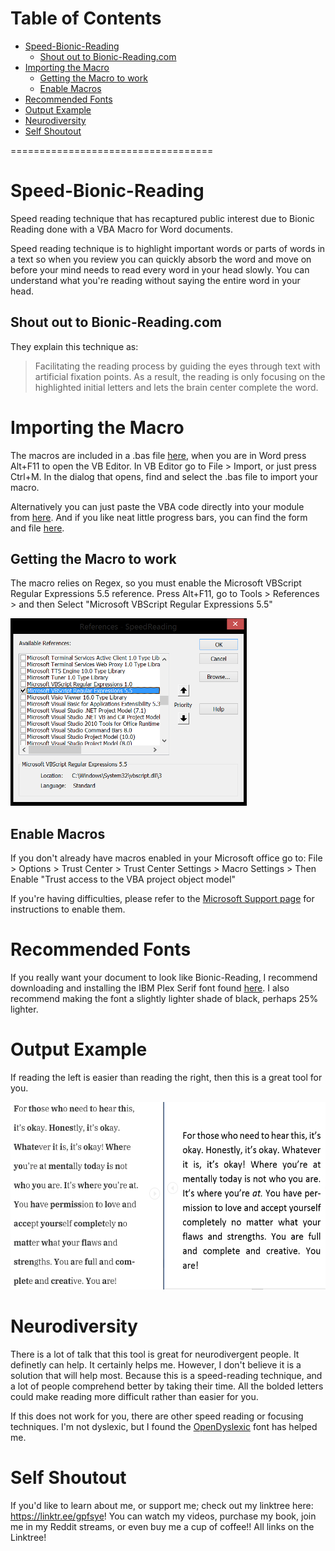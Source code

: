 # Table of Contents
- [Speed-Bionic-Reading](#speed-bionic-reading)
  * [Shout out to Bionic-Reading.com](#shout-out-to-bionic-readingcom)
- [Importing the Macro](#importing-the-macro)
  * [Getting the Macro to work](#getting-the-macro-to-work)
  * [Enable Macros](#enable-macros)
- [Recommended Fonts](#recommended-fonts)
- [Output Example](#output-example)
- [Neurodiversity](#neurodiversity)
- [Self Shoutout](#self-shoutout)

===================================


# Speed-Bionic-Reading

Speed reading technique that has recaptured public interest due to Bionic Reading done with a VBA Macro for Word documents.

Speed reading technique is to highlight important words or parts of words in a text so when you review you can quickly absorb the word and move on before your mind needs to read every word in your head slowly. You can understand what you're reading without saying the entire word in your head. 

## Shout out to Bionic-Reading.com

They explain this technique as: 
>Facilitating the reading process by guiding the eyes through text with artificial fixation points. As a result, the reading is only focusing on the highlighted initial letters and lets the brain center complete the word.

# Importing the Macro

The macros are included in a .bas file [here](ImportVBA), when you are in Word press Alt+F11 to open the VB Editor. In VB Editor go to File > Import, or just press Ctrl+M. In the dialog that opens, find and select the .bas file to import your macro.

Alternatively you can just paste the VBA code directly into your module from [here](VBAText). And if you like neat little progress bars, you can find the form and file [here](FormVersion). 

## Getting the Macro to work

The macro relies on Regex, so you must enable the Microsoft VBScript Regular Expressions 5.5 reference.
Press Alt+F11, go to Tools > References > and then Select "Microsoft VBScript Regular Expressions 5.5"

<img src="References.PNG" height="300">

## Enable Macros

If you don't already have macros enabled in your Microsoft office go to:
File > Options > Trust Center > Trust Center Settings > Macro Settings > Then Enable "Trust access to the VBA project object model"

If you're having difficulties, please refer to the [Microsoft Support page](https://support.microsoft.com/en-us/office/macros-in-office-files-12b036fd-d140-4e74-b45e-16fed1a7e5c6) for instructions to enable them. 

# Recommended Fonts

If you really want your document to look like Bionic-Reading, I recommend downloading and installing the IBM Plex Serif font found [here](https://fonts.google.com/specimen/IBM+Plex+Serif). 
I also recommend making the font a slightly lighter shade of black, perhaps 25% lighter.

# Output Example

If reading the left is easier than reading the right, then this is a great tool for you.

<img src="SpeedReader.PNG" height="300">

# Neurodiversity

There is a lot of talk that this tool is great for neurodivergent people. It definetly can help. It certainly helps me. However, I don't believe it is a solution that will help most. Because this is a speed-reading technique, and a lot of people comprehend better by taking their time. All the bolded letters could make reading more difficult rather than easier for you. 

If this does not work for you, there are other speed reading or focusing techniques. 
I'm not dyslexic, but I found the [OpenDyslexic](https://opendyslexic.org/) font has helped me. 

# Self Shoutout

If you'd like to learn about me, or support me; check out my linktree here: https://linktr.ee/gpfsye! 
You can watch my videos, purchase my book, join me in my Reddit streams, or even buy me a cup of coffee!! All links on the Linktree! 


